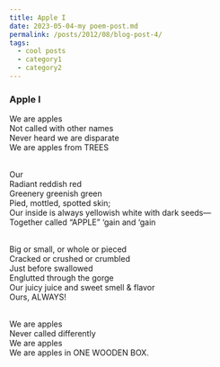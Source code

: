 ```yaml
---
title: Apple I
date: 2023-05-04-my poem-post.md
permalink: /posts/2012/08/blog-post-4/
tags:
  - cool posts
  - category1
  - category2
---
```


### Apple I

We are apples<br>
Not called with other names<br>
Never heard we are disparate<br>
We are apples from TREES<br>
<br>

Our<br>
Radiant reddish red<br>
Greenery greenish green<br>
Pied, mottled, spotted skin;<br>
Our inside is always yellowish white with dark seeds—<br>
Together called “APPLE” ‘gain and ‘gain<br>
<br>

Big or small, or whole or pieced<br>
Cracked or crushed or crumbled<br>
Just before swallowed<br>
Englutted through the gorge<br>
Our juicy juice and sweet smell & flavor<br>
Ours, ALWAYS!<br>
<br>

We are apples<br>
Never called differently<br>
We are apples<br>
We are apples in ONE WOODEN BOX.
